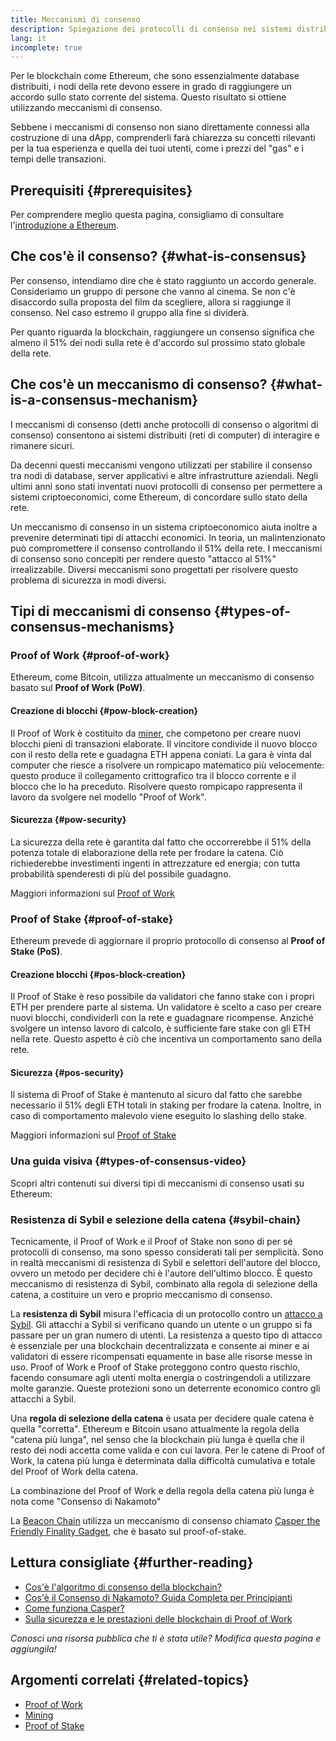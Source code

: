 ```yaml
---
title: Meccanismi di consenso
description: Spiegazione dei protocolli di consenso nei sistemi distribuiti e ruolo che svolgono in Ethereum.
lang: it
incomplete: true
---
```


Per le blockchain come Ethereum, che sono essenzialmente database distribuiti, i nodi della rete devono essere in grado di raggiungere un accordo sullo stato corrente del sistema. Questo risultato si ottiene utilizzando meccanismi di consenso.

Sebbene i meccanismi di consenso non siano direttamente connessi alla costruzione di una dApp, comprenderli farà chiarezza su concetti rilevanti per la tua esperienza e quella dei tuoi utenti, come i prezzi del "gas" e i tempi delle transazioni.

## Prerequisiti {#prerequisites}

Per comprendere meglio questa pagina, consigliamo di consultare l'[introduzione a Ethereum](/developers/docs/intro-to-ethereum/).

## Che cos'è il consenso? {#what-is-consensus}

Per consenso, intendiamo dire che è stato raggiunto un accordo generale. Consideriamo un gruppo di persone che vanno al cinema. Se non c'è disaccordo sulla proposta del film da scegliere, allora si raggiunge il consenso. Nel caso estremo il gruppo alla fine si dividerà.

Per quanto riguarda la blockchain, raggiungere un consenso significa che almeno il 51% dei nodi sulla rete è d'accordo sul prossimo stato globale della rete.

## Che cos'è un meccanismo di consenso? {#what-is-a-consensus-mechanism}

I meccanismi di consenso (detti anche protocolli di consenso o algoritmi di consenso) consentono ai sistemi distribuiti (reti di computer) di interagire e rimanere sicuri.

Da decenni questi meccanismi vengono utilizzati per stabilire il consenso tra nodi di database, server applicativi e altre infrastrutture aziendali. Negli ultimi anni sono stati inventati nuovi protocolli di consenso per permettere a sistemi criptoeconomici, come Ethereum, di concordare sullo stato della rete.

Un meccanismo di consenso in un sistema criptoeconomico aiuta inoltre a prevenire determinati tipi di attacchi economici. In teoria, un malintenzionato può compromettere il consenso controllando il 51% della rete. I meccanismi di consenso sono concepiti per rendere questo "attacco al 51%" irrealizzabile. Diversi meccanismi sono progettati per risolvere questo problema di sicurezza in modi diversi.

<YouTube id="dylgwcPH4EA" />

## Tipi di meccanismi di consenso {#types-of-consensus-mechanisms}

### Proof of Work {#proof-of-work}

Ethereum, come Bitcoin, utilizza attualmente un meccanismo di consenso basato sul **Proof of Work (PoW)**.

#### Creazione di blocchi {#pow-block-creation}

Il Proof of Work è costituito da [miner](/developers/docs/consensus-mechanisms/pow/mining/), che competono per creare nuovi blocchi pieni di transazioni elaborate. Il vincitore condivide il nuovo blocco con il resto della rete e guadagna ETH appena coniati. La gara è vinta dal computer che riesce a risolvere un rompicapo matematico più velocemente: questo produce il collegamento crittografico tra il blocco corrente e il blocco che lo ha preceduto. Risolvere questo rompicapo rappresenta il lavoro da svolgere nel modello "Proof of Work".

#### Sicurezza {#pow-security}

La sicurezza della rete è garantita dal fatto che occorrerebbe il 51% della potenza totale di elaborazione della rete per frodare la catena. Ciò richiederebbe investimenti ingenti in attrezzature ed energia; con tutta probabilità spenderesti di più del possibile guadagno.

Maggiori informazioni sul [Proof of Work](/developers/docs/consensus-mechanisms/pow/)

### Proof of Stake {#proof-of-stake}

Ethereum prevede di aggiornare il proprio protocollo di consenso al **Proof of Stake (PoS)**.

#### Creazione blocchi {#pos-block-creation}

Il Proof of Stake è reso possibile da validatori che fanno stake con i propri ETH per prendere parte al sistema. Un validatore è scelto a caso per creare nuovi blocchi, condividerli con la rete e guadagnare ricompense. Anziché svolgere un intenso lavoro di calcolo, è sufficiente fare stake con gli ETH nella rete. Questo aspetto è ciò che incentiva un comportamento sano della rete.

#### Sicurezza {#pos-security}

Il sistema di Proof of Stake è mantenuto al sicuro dal fatto che sarebbe necessario il 51% degli ETH totali in staking per frodare la catena. Inoltre, in caso di comportamento malevolo viene eseguito lo slashing dello stake.

Maggiori informazioni sul [Proof of Stake](/developers/docs/consensus-mechanisms/pos/)

### Una guida visiva {#types-of-consensus-video}

Scopri altri contenuti sui diversi tipi di meccanismi di consenso usati su Ethereum:

<YouTube id="ojxfbN78WFQ" />

### Resistenza di Sybil e selezione della catena {#sybil-chain}

Tecnicamente, il Proof of Work e il Proof of Stake non sono di per sé protocolli di consenso, ma sono spesso considerati tali per semplicità. Sono in realtà meccanismi di resistenza di Sybil e selettori dell'autore del blocco, ovvero un metodo per decidere chi è l'autore dell'ultimo blocco. È questo meccanismo di resistenza di Sybil, combinato alla regola di selezione della catena, a costituire un vero e proprio meccanismo di consenso.

La **resistenza di Sybil** misura l'efficacia di un protocollo contro un [attacco a Sybil](https://wikipedia.org/wiki/Sybil_attack). Gli attacchi a Sybil si verificano quando un utente o un gruppo si fa passare per un gran numero di utenti. La resistenza a questo tipo di attacco è essenziale per una blockchain decentralizzata e consente ai miner e ai validatori di essere ricompensati equamente in base alle risorse messe in uso. Proof of Work e Proof of Stake proteggono contro questo rischio, facendo consumare agli utenti molta energia o costringendoli a utilizzare molte garanzie. Queste protezioni sono un deterrente economico contro gli attacchi a Sybil.

Una **regola di selezione della catena** è usata per decidere quale catena è quella "corretta". Ethereum e Bitcoin usano attualmente la regola della "catena più lunga", nel senso che la blockchain più lunga è quella che il resto dei nodi accetta come valida e con cui lavora. Per le catene di Proof of Work, la catena più lunga è determinata dalla difficoltà cumulativa e totale del Proof of Work della catena.

La combinazione del Proof of Work e della regola della catena più lunga è nota come "Consenso di Nakamoto"

La [Beacon Chain](/upgrades/beacon-chain/) utilizza un meccanismo di consenso chiamato [Casper the Friendly Finality Gadget](https://arxiv.org/abs/1710.09437), che è basato sul proof-of-stake.

## Lettura consigliate {#further-reading}

- [Cos'è l'algoritmo di consenso della blockchain?](https://academy.binance.com/en/articles/what-is-a-blockchain-consensus-algorithm)
- [Cos'è il Consenso di Nakamoto? Guida Completa per Principianti](https://blockonomi.com/nakamoto-consensus/)
- [Come funziona Casper?](https://medium.com/unitychain/intro-to-casper-ffg-9ed944d98b2d)
- [Sulla sicurezza e le prestazioni delle blockchain di Proof of Work](https://eprint.iacr.org/2016/555.pdf)

_Conosci una risorsa pubblica che ti è stata utile? Modifica questa pagina e aggiungila!_

## Argomenti correlati {#related-topics}

- [Proof of Work](/developers/docs/consensus-mechanisms/pow/)
- [Mining](/developers/docs/consensus-mechanisms/pow/mining/)
- [Proof of Stake](/developers/docs/consensus-mechanisms/pos/)
